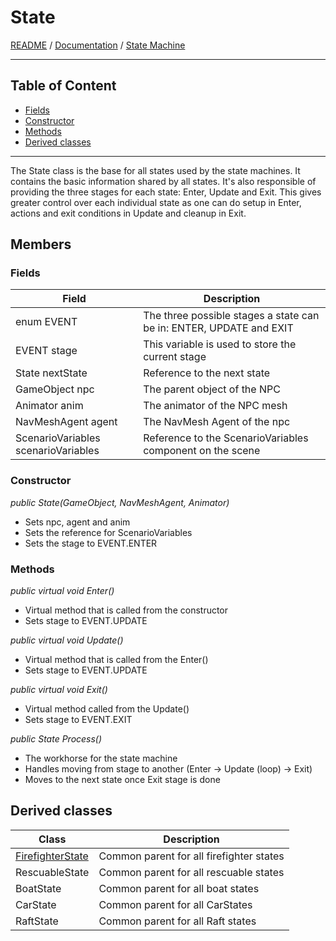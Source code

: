 # State

[README](../../../README.md) / [Documentation](../../Documentation.md) / [State Machine](../StateMachine.md)

---

## Table of Content

- [Fields](#fields)
- [Constructor](#constructor)
- [Methods](#methods)
- [Derived classes](#derived-classes)

---

The State class is the base for all states used by the state machines. It contains the basic information shared by all states. It's also responsible of providing the three stages for each state: Enter, Update and Exit. This gives greater control over each individual state as one can do setup in Enter, actions and exit conditions in Update and cleanup in Exit.

## Members

### Fields

| Field | Description |
| --- | --- |
| enum EVENT | The three possible stages a state can be in: ENTER, UPDATE and EXIT |
| EVENT stage | This variable is used to store the current stage |
| State nextState | Reference to the next state |
| GameObject npc | The parent object of the NPC |
| Animator anim | The animator of the NPC mesh |
| NavMeshAgent agent | The NavMesh Agent of the npc |
| ScenarioVariables scenarioVariables | Reference to the ScenarioVariables component on the scene |

### Constructor

_public State(GameObject, NavMeshAgent, Animator)_
- Sets npc, agent and anim
- Sets the reference for ScenarioVariables
- Sets the stage to EVENT.ENTER

### Methods

_public virtual void Enter()_
- Virtual method that is called from the constructor
- Sets stage to EVENT.UPDATE

_public virtual void Update()_
- Virtual method that is called from the Enter()
- Sets stage to EVENT.UPDATE

_public virtual void Exit()_
- Virtual method called from the Update()
- Sets stage to EVENT.EXIT

_public State Process()_
- The workhorse for the state machine
- Handles moving from stage to another (Enter -> Update (loop) -> Exit)
- Moves to the next state once Exit stage is done

## Derived classes

| Class | Description |
| --- | --- |
| [FirefighterState](Humans/FirefighterStates/FirefighterState.md) | Common parent for all firefighter states |
| RescuableState | Common parent for all rescuable states |
| BoatState | Common parent for all boat states |
| CarState | Common parent for all CarStates |
| RaftState | Common parent for all Raft states |